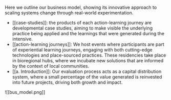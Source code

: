 Here we outline our business model, showing its innovative approach to scaling systems change through real-world experimentation.

- [[case-studies]]: the products of each action-learning journey are developmental case studies, aiming to make visible the underlying practice being applied and the learnings that were generated during the intensive. 
- [[action-learning journeys]]: We host events where participants are part of experiential learning journeys, engaging with both cutting-edge technologies and place-sourced practices. These residencies take place in bioregional hubs, where we incubate new solutions that are informed by the context of local communities.
- [[a. Introduction]]: Our evaluation process acts as a capital distribution system, where a small percentage of the value generated is reinvested into future projects, driving both growth and impact.

![[bus_model.png]]